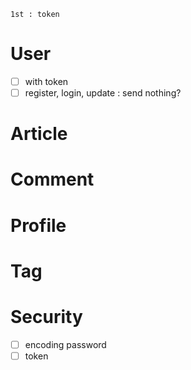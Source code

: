 ```
1st : token
```

# User

- [ ] with token
- [ ] register, login, update : send nothing?

# Article

# Comment

# Profile

# Tag

# Security

- [ ] encoding password
- [ ] token
